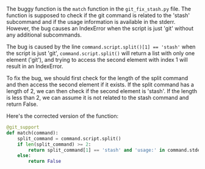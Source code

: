 The buggy function is the `match` function in the `git_fix_stash.py` file. The function is supposed to check if the git command is related to the 'stash' subcommand and if the usage information is available in the stderr. However, the bug causes an IndexError when the script is just 'git' without any additional subcommands.

The bug is caused by the line `command.script.split()[1] == 'stash'` when the script is just 'git', `command.script.split()` will return a list with only one element ('git'), and trying to access the second element with index 1 will result in an IndexError.

To fix the bug, we should first check for the length of the split command and then access the second element if it exists. If the split command has a length of 2, we can then check if the second element is 'stash'. If the length is less than 2, we can assume it is not related to the stash command and return False.

Here's the corrected version of the function:
```python
@git_support
def match(command):
    split_command = command.script.split()
    if len(split_command) >= 2:
        return split_command[1] == 'stash' and 'usage:' in command.stderr
    else:
        return False
```